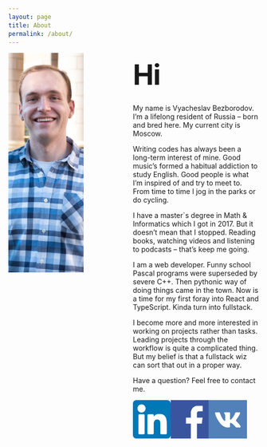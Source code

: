 ```yaml
---
layout: page
title: About
permalink: /about/
---
```


<style type="text/css" media="screen">
  .container {
    margin: 10px auto;
    margin-left: 250px;
    max-width: 600px;
    text-align: left;
  }
  .social {

  }
  h1 {
    margin: 30px 0;
    font-size: 4em;
    line-height: 1;
    letter-spacing: -1px;
  }
  img {
    float: left;
    width: 30%;
    height: auto;
  }
</style>

![](/assets/img/about/ava.jpg)

<div class="container">
  <h1>Hi</h1>

  <p>My name is Vyacheslav Bezborodov. I’m a lifelong resident of Russia – born and bred here. My current city is Moscow.</p>

  <p>Writing codes has always been a long-term interest of mine. Good music’s formed a habitual addiction to study English. Good people is what I’m inspired of and try to meet to. From time to time I jog in the parks or do cycling.</p>

  <p>I have a master`s degree in Math & Informatics which I got in 2017. But it doesn’t mean that I stopped. Reading books, watching videos and listening to podcasts – that’s keep me going.</p>

  <p>I am a web developer. Funny school Pascal programs were superseded by severe C++. Then pythonic way of doing things came in the town. Now is a time for my first foray into React and TypeScript. Kinda turn into fullstack.</p>

  <p>I become more and more interested in working on projects rather than tasks. Leading projects through the workflow is quite a complicated thing. But my belief is that a fullstack wiz can sort that out in a proper way.</p>

  <p>Have a question? Feel free to contact me.</p>

  [![](/assets/img/about/linkedin.png)](https://www.linkedin.com/in/vyacheslav-bezborodov/)

  [![](/assets/img/about/fb.png)](https://www.facebook.com/viacheslav.bezborodov)

  [![](/assets/img/about/vk.png)](https://vk.com/vyacheslav.bezborodov)

</div>
